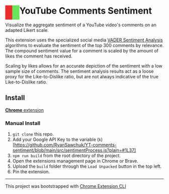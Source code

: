 # <img src="public/icons/icon_48.png" width="45" align="left"> YouTube Comments Sentiment

Visualize the aggregate sentiment of a YouTube video's comments on an adapted Likert scale.

This extension uses the specialized social media [VADER Sentiment Analysis](https://github.com/vaderSentiment/vaderSentiment-js) algorithms to evaluate the sentiment of the top 300 comments by relevance. 
The compound sentiment value for a comment is scaled by the amount of likes the comment has received. 

Scaling by likes allows for an accurate depiction of the sentiment with a low sample size of comments. The sentiment analysis results act as a loose proxy for the Like-to-Dislike ratio, but are not always indicative of the true Like-to-Dislike ratio.


## Install

[**Chrome** extension]() <!-- TODO: Add chrome extension link inside parenthesis -->

### Manual Install

1. ```git clone``` this repo.
2. Add your Google API Key to the variable (```k```)[https://github.com/RyanSawchuk/YT-comments-sentiment/blob/main/src/sentimentProcess.js?plain=#1L37]
3. ```npm run build``` from the root directory of the project.
4. Open the extensions management page in Chrome or Brave.
5. Upload the ```build``` folder through the ```Load Unpacked``` button in the top left.
6. Pin the extension.

---

This project was bootstrapped with [Chrome Extension CLI](https://github.com/dutiyesh/chrome-extension-cli)

